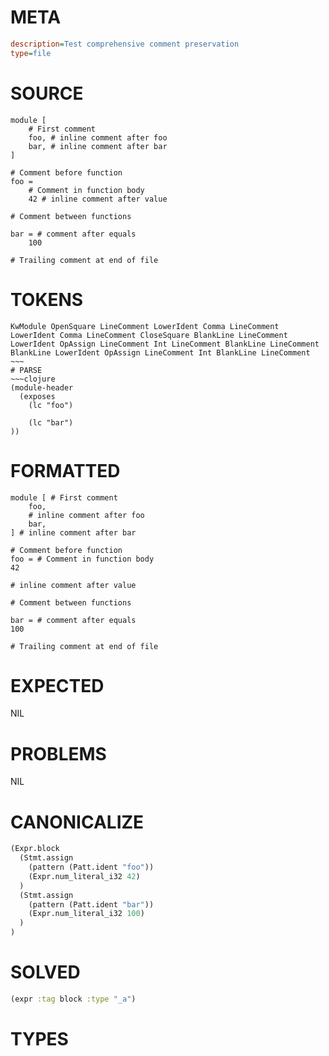 # META
~~~ini
description=Test comprehensive comment preservation
type=file
~~~
# SOURCE
~~~roc
module [
    # First comment
    foo, # inline comment after foo
    bar, # inline comment after bar
]

# Comment before function
foo = 
    # Comment in function body
    42 # inline comment after value

# Comment between functions

bar = # comment after equals
    100

# Trailing comment at end of file
~~~
# TOKENS
~~~text
KwModule OpenSquare LineComment LowerIdent Comma LineComment LowerIdent Comma LineComment CloseSquare BlankLine LineComment LowerIdent OpAssign LineComment Int LineComment BlankLine LineComment BlankLine LowerIdent OpAssign LineComment Int BlankLine LineComment ~~~
# PARSE
~~~clojure
(module-header
  (exposes
    (lc "foo")

    (lc "bar")
))
~~~
# FORMATTED
~~~roc
module [ # First comment
	foo,
	# inline comment after foo
	bar,
] # inline comment after bar

# Comment before function
foo = # Comment in function body
42

# inline comment after value

# Comment between functions

bar = # comment after equals
100

# Trailing comment at end of file
~~~
# EXPECTED
NIL
# PROBLEMS
NIL
# CANONICALIZE
~~~clojure
(Expr.block
  (Stmt.assign
    (pattern (Patt.ident "foo"))
    (Expr.num_literal_i32 42)
  )
  (Stmt.assign
    (pattern (Patt.ident "bar"))
    (Expr.num_literal_i32 100)
  )
)
~~~
# SOLVED
~~~clojure
(expr :tag block :type "_a")
~~~
# TYPES
~~~roc
~~~
